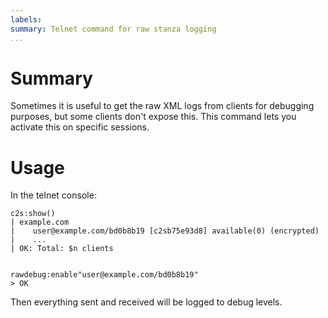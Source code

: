 ```yaml
---
labels:
summary: Telnet command for raw stanza logging
...
```


# Summary

Sometimes it is useful to get the raw XML logs from clients for
debugging purposes, but some clients don't expose this. This command
lets you activate this on specific sessions.

# Usage

In the telnet console:

    c2s:show()
    | example.com
    |    user@example.com/bd0b8b19 [c2sb75e93d8] available(0) (encrypted)
    |    ...
    | OK: Total: $n clients


    rawdebug:enable"user@example.com/bd0b8b19"
    > OK

Then everything sent and received will be logged to debug levels.
